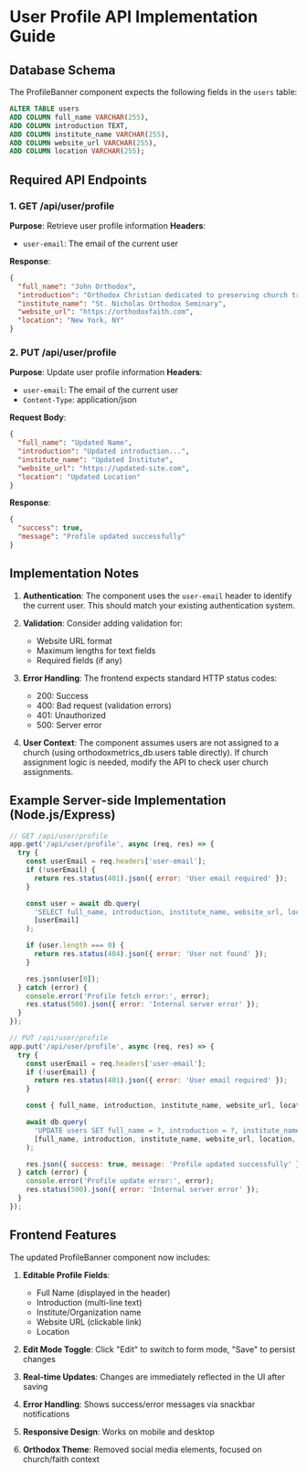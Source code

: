 # User Profile API Implementation Guide

## Database Schema
The ProfileBanner component expects the following fields in the `users` table:

```sql
ALTER TABLE users
ADD COLUMN full_name VARCHAR(255),
ADD COLUMN introduction TEXT,
ADD COLUMN institute_name VARCHAR(255),
ADD COLUMN website_url VARCHAR(255),
ADD COLUMN location VARCHAR(255);
```

## Required API Endpoints

### 1. GET /api/user/profile
**Purpose**: Retrieve user profile information
**Headers**: 
- `user-email`: The email of the current user

**Response**:
```json
{
  "full_name": "John Orthodox",
  "introduction": "Orthodox Christian dedicated to preserving church traditions...",
  "institute_name": "St. Nicholas Orthodox Seminary", 
  "website_url": "https://orthodoxfaith.com",
  "location": "New York, NY"
}
```

### 2. PUT /api/user/profile
**Purpose**: Update user profile information
**Headers**: 
- `user-email`: The email of the current user
- `Content-Type`: application/json

**Request Body**:
```json
{
  "full_name": "Updated Name",
  "introduction": "Updated introduction...",
  "institute_name": "Updated Institute",
  "website_url": "https://updated-site.com",
  "location": "Updated Location"
}
```

**Response**:
```json
{
  "success": true,
  "message": "Profile updated successfully"
}
```

## Implementation Notes

1. **Authentication**: The component uses the `user-email` header to identify the current user. This should match your existing authentication system.

2. **Validation**: Consider adding validation for:
   - Website URL format
   - Maximum lengths for text fields
   - Required fields (if any)

3. **Error Handling**: The frontend expects standard HTTP status codes:
   - 200: Success
   - 400: Bad request (validation errors)
   - 401: Unauthorized
   - 500: Server error

4. **User Context**: The component assumes users are not assigned to a church (using orthodoxmetrics_db.users table directly). If church assignment logic is needed, modify the API to check user church assignments.

## Example Server-side Implementation (Node.js/Express)

```javascript
// GET /api/user/profile
app.get('/api/user/profile', async (req, res) => {
  try {
    const userEmail = req.headers['user-email'];
    if (!userEmail) {
      return res.status(401).json({ error: 'User email required' });
    }

    const user = await db.query(
      'SELECT full_name, introduction, institute_name, website_url, location FROM users WHERE email = ?',
      [userEmail]
    );

    if (user.length === 0) {
      return res.status(404).json({ error: 'User not found' });
    }

    res.json(user[0]);
  } catch (error) {
    console.error('Profile fetch error:', error);
    res.status(500).json({ error: 'Internal server error' });
  }
});

// PUT /api/user/profile
app.put('/api/user/profile', async (req, res) => {
  try {
    const userEmail = req.headers['user-email'];
    if (!userEmail) {
      return res.status(401).json({ error: 'User email required' });
    }

    const { full_name, introduction, institute_name, website_url, location } = req.body;

    await db.query(
      'UPDATE users SET full_name = ?, introduction = ?, institute_name = ?, website_url = ?, location = ? WHERE email = ?',
      [full_name, introduction, institute_name, website_url, location, userEmail]
    );

    res.json({ success: true, message: 'Profile updated successfully' });
  } catch (error) {
    console.error('Profile update error:', error);
    res.status(500).json({ error: 'Internal server error' });
  }
});
```

## Frontend Features

The updated ProfileBanner component now includes:

1. **Editable Profile Fields**:
   - Full Name (displayed in the header)
   - Introduction (multi-line text)
   - Institute/Organization name
   - Website URL (clickable link)
   - Location

2. **Edit Mode Toggle**: Click "Edit" to switch to form mode, "Save" to persist changes

3. **Real-time Updates**: Changes are immediately reflected in the UI after saving

4. **Error Handling**: Shows success/error messages via snackbar notifications

5. **Responsive Design**: Works on mobile and desktop

6. **Orthodox Theme**: Removed social media elements, focused on church/faith context

